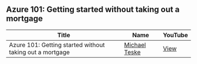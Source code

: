 ## Azure 101: Getting started without taking out a mortgage

Title                                                                   | Name                                                 | YouTube
----------------------------------------------------------------------- | ---------------------------------------------------- | --------------------------------------
Azure 101: Getting started without taking out a mortgage                          | [Michael Teske](https://www.becausesecurity.com) | [View](https://www.youtube.com/watch?v=bN59KFnx1Wk)

